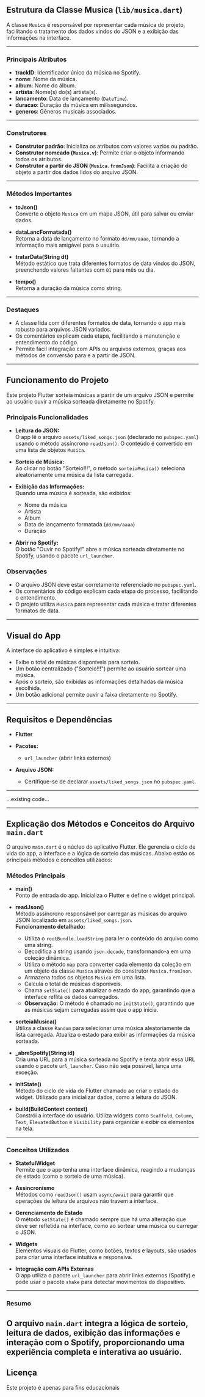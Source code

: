## Estrutura da Classe Musica (`lib/musica.dart`)

A classe `Musica` é responsável por representar cada música do projeto, facilitando o tratamento dos dados vindos do JSON e a exibição das informações na interface.

---

### Principais Atributos

- **trackID**: Identificador único da música no Spotify.
- **nome**: Nome da música.
- **album**: Nome do álbum.
- **artista**: Nome(s) do(s) artista(s).
- **lancamento**: Data de lançamento (`DateTime`).
- **duracao**: Duração da música em milissegundos.
- **generos**: Gêneros musicais associados.

---

### Construtores

- **Construtor padrão**: Inicializa os atributos com valores vazios ou padrão.
- **Construtor nomeado (`Musica.v`)**: Permite criar o objeto informando todos os atributos.
- **Construtor a partir do JSON (`Musica.fromJson`)**: Facilita a criação do objeto a partir dos dados lidos do arquivo JSON.

---

### Métodos Importantes

- **toJson()**  
  Converte o objeto `Musica` em um mapa JSON, útil para salvar ou enviar dados.

- **dataLancFormatada()**  
  Retorna a data de lançamento no formato `dd/mm/aaaa`, tornando a informação mais amigável para o usuário.

- **tratarData(String dt)**  
  Método estático que trata diferentes formatos de data vindos do JSON, preenchendo valores faltantes com `01` para mês ou dia.

- **tempo()**  
  Retorna a duração da música como string.

---

### Destaques

- A classe lida com diferentes formatos de data, tornando o app mais robusto para arquivos JSON variados.
- Os comentários explicam cada etapa, facilitando a manutenção e entendimento do código.
- Permite fácil integração com APIs ou arquivos externos, graças aos métodos de conversão para e a partir de JSON.

---

## Funcionamento do Projeto

Este projeto Flutter sorteia músicas a partir de um arquivo JSON e permite ao usuário ouvir a música sorteada diretamente no Spotify.

### Principais Funcionalidades

- **Leitura do JSON:**  
  O app lê o arquivo `assets/liked_songs.json` (declarado no `pubspec.yaml`) usando o método assíncrono `readJson()`. O conteúdo é convertido em uma lista de objetos `Musica`.

- **Sorteio de Música:**  
  Ao clicar no botão "Sorteio!!!", o método `sorteiaMusica()` seleciona aleatoriamente uma música da lista carregada.

- **Exibição das Informações:**  
  Quando uma música é sorteada, são exibidos:
  - Nome da música
  - Artista
  - Álbum
  - Data de lançamento formatada (`dd/mm/aaaa`)
  - Duração

- **Abrir no Spotify:**  
  O botão "Ouvir no Spotify!" abre a música sorteada diretamente no Spotify, usando o pacote `url_launcher`.

### Observações

- O arquivo JSON deve estar corretamente referenciado no `pubspec.yaml`.
- Os comentários do código explicam cada etapa do processo, facilitando o entendimento.
- O projeto utiliza `Musica` para representar cada música e tratar diferentes formatos de data.

---

## Visual do App

A interface do aplicativo é simples e intuitiva:

- Exibe o total de músicas disponíveis para sorteio.
- Um botão centralizado ("Sorteio!!!") permite ao usuário sortear uma música.
- Após o sorteio, são exibidas as informações detalhadas da música escolhida.
- Um botão adicional permite ouvir a faixa diretamente no Spotify.

---

## Requisitos e Dependências

- **Flutter**  
- **Pacotes:**  
  - `url_launcher` (abrir links externos)

- **Arquivo JSON:**  
  - Certifique-se de declarar `assets/liked_songs.json` no `pubspec.yaml`.

---
...existing code...

---

## Explicação dos Métodos e Conceitos do Arquivo `main.dart`

O arquivo `main.dart` é o núcleo do aplicativo Flutter. Ele gerencia o ciclo de vida do app, a interface e a lógica de sorteio das músicas. Abaixo estão os principais métodos e conceitos utilizados:

### Métodos Principais

- **main()**  
  Ponto de entrada do app. Inicializa o Flutter e define o widget principal.

- **readJson()**  
  Método assíncrono responsável por carregar as músicas do arquivo JSON localizado em `assets/liked_songs.json`.  
  **Funcionamento detalhado:**  
  - Utiliza o `rootBundle.loadString` para ler o conteúdo do arquivo como uma string.
  - Decodifica a string usando `json.decode`, transformando-a em uma coleção dinâmica.
  - Utiliza o método `map` para converter cada elemento da coleção em um objeto da classe `Musica` através do construtor `Musica.fromJson`.
  - Armazena todos os objetos `Musica` em uma lista.
  - Calcula o total de músicas disponíveis.
  - Chama `setState()` para atualizar o estado do app, garantindo que a interface reflita os dados carregados.
  - **Observação:** O método é chamado no `initState()`, garantindo que as músicas sejam carregadas assim que o app inicia.


- **sorteiaMusica()**  
  Utiliza a classe `Random` para selecionar uma música aleatoriamente da lista carregada. Atualiza o estado para exibir as informações da música sorteada.

- **_abreSpotify(String id)**  
  Cria uma URL para a música sorteada no Spotify e tenta abrir essa URL usando o pacote `url_launcher`. Caso não seja possível, lança uma exceção.

- **initState()**  
  Método do ciclo de vida do Flutter chamado ao criar o estado do widget. Utilizado para inicializar dados, como a leitura do JSON.

- **build(BuildContext context)**  
  Constrói a interface do usuário. Utiliza widgets como `Scaffold`, `Column`, `Text`, `ElevatedButton` e `Visibility` para organizar e exibir os elementos na tela.

---

### Conceitos Utilizados

- **StatefulWidget**  
  Permite que o app tenha uma interface dinâmica, reagindo a mudanças de estado (como o sorteio de uma música).

- **Assincronismo**  
  Métodos como `readJson()` usam `async/await` para garantir que operações de leitura de arquivos não travem a interface.

- **Gerenciamento de Estado**  
  O método `setState()` é chamado sempre que há uma alteração que deve ser refletida na interface, como ao sortear uma música ou carregar o JSON.

- **Widgets**  
  Elementos visuais do Flutter, como botões, textos e layouts, são usados para criar uma interface intuitiva e responsiva.

- **Integração com APIs Externas**  
  O app utiliza o pacote `url_launcher` para abrir links externos (Spotify) e pode usar o pacote `shake` para detectar movimentos do dispositivo.

---

### Resumo

O arquivo `main.dart` integra a lógica de sorteio, leitura de dados, exibição das informações e interação com o Spotify, proporcionando uma experiência completa e interativa ao usuário.
---

## Licença

Este projeto é apenas para fins educacionais